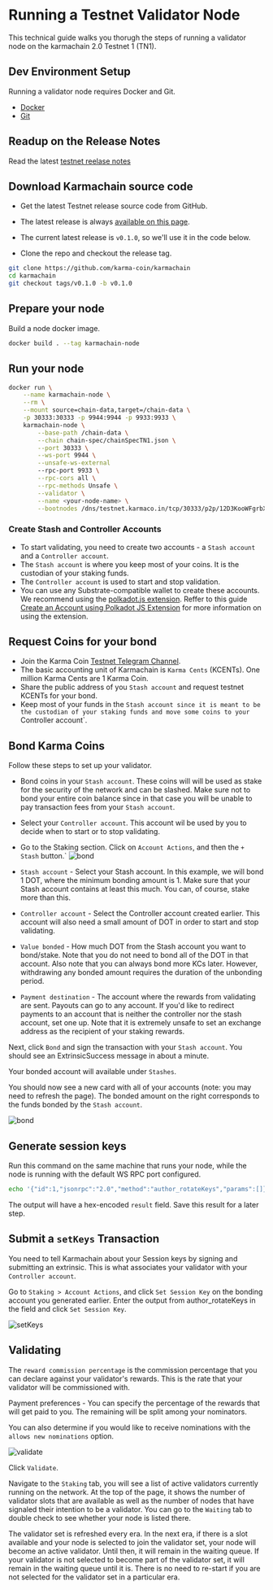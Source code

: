 # Running a Testnet Validator Node
This technical guide walks you thorugh the steps of running a validator node on the karmachain 2.0 Testnet 1 (TN1).

## Dev Environment Setup
Running a validator node requires Docker and Git.
* [Docker](https://docs.docker.com/engine/install/)
* [Git](https://github.com/git-guides/install-git)

## Readup on the Release Notes
Read the latest [testnet reelase notes](https://github.com/karma-coin/karmachain/releases/)

## Download Karmachain source code
- Get the latest Testnet release source code from GitHub.
- The latest release is always [available on this page](https://github.com/karma-coin/karmachain/releases/).
- The current latest release is `v0.1.0`, so we'll use it in the code below.

- Clone the repo and checkout the release tag.

```bash
git clone https://github.com/karma-coin/karmachain
cd karmachain
git checkout tags/v0.1.0 -b v0.1.0
```

## Prepare your node
Build a node docker image.

```bash
docker build . --tag karmachain-node
```

## Run your node
```bash
docker run \
	--name karmachain-node \
	--rm \
	--mount source=chain-data,target=/chain-data \
	-p 30333:30333 -p 9944:9944 -p 9933:9933 \
	karmachain-node \
		--base-path /chain-data \
		--chain chain-spec/chainSpecTN1.json \
		--port 30333 \
		--ws-port 9944 \
		--unsafe-ws-external
		--rpc-port 9933 \
		--rpc-cors all \
		--rpc-methods Unsafe \
		--validator \
		--name <your-node-name> \
		--bootnodes /dns/testnet.karmaco.in/tcp/30333/p2p/12D3KooWFgrbXqQE1kp3ytTGTsgsVVFBp5P3TGYyGa2KaVs9nQta
```

### Create Stash and Controller Accounts
- To start validating, you need to create two accounts - a `Stash account` and a `Controller account`. 
- The `Stash account` is where you keep most of your coins. It is the custodian of your staking funds. 
- The `Controller account` is used to start and stop validation.
- You can use any Substrate-compatible wallet to create these accounts. We recommend using the [polkadot.js extension](https://chrome.google.com/webstore/detail/polkadot%7Bjs%7D-extension/mopnmbcafieddcagagdcbnhejhlodfdd). Reffer to this guide [Create an Account using Polkadot JS Extension](https://www.youtube.com/watch?v=sy7lvAqyzkY) for more information on using the extension.

## Request Coins for your bond
- Join the Karma Coin [Testnet Telegram Channel](https://t.me/karmacoinapp/293).
- The basic accounting unit of Karmachain is `Karma Cents` (KCENTs). One million Karma Cents are 1 Karma Coin.
- Share the public address of you `Stash account` and request testnet KCENTs for your bond.
- Keep most of your funds in the `Stash account since it is meant to be the custodian of your staking funds and move some coins to your `Controller account`.

## Bond Karma Coins
Follow these steps to set up your validator.

- Bond coins in your `Stash account`. These coins will will be used as stake for the security of the network and can be slashed. Make sure not to bond your entire coin balance since in that case you will be unable to pay transaction fees from your `Stash account`.

- Select your `Controller account`. This account wil be used by you to decide when to start or to stop validating.

- Go to the Staking section. Click on `Account Actions`, and then the `+ Stash` button.`
![bond](./images/run-a-validator/bond.png)

- `Stash account` - Select your Stash account. In this example, we will bond 1 DOT, where the minimum bonding amount is 1. Make sure that your Stash account contains at least this much. You can, of course, stake more than this.
- `Controller account` - Select the Controller account created earlier. This account will also need a small amount of DOT in order to start and stop validating.
- `Value bonded` - How much DOT from the Stash account you want to bond/stake. Note that you do not need to bond all of the DOT in that account. Also note that you can always bond more KCs later. However, withdrawing any bonded amount requires the duration of the unbonding period.
- `Payment destination` - The account where the rewards from validating are sent. Payouts can go to any account. If you'd like to redirect payments to an account that is neither the controller nor the stash account, set one up. Note that it is extremely unsafe to set an exchange address as the recipient of your staking rewards.

Next, click `Bond` and sign the transaction with your `Stash account`. You should see an ExtrinsicSuccess message in about a minute.

Your bonded account will available under `Stashes`. 

You should now see a new card with all of your accounts (note: you may need to refresh the page). The bonded amount on the right corresponds to the funds bonded by the `Stash account`.

![bond](./images/run-a-validator/stash.png)


## Generate session keys

Run this command on the same machine that runs your node, while the node is running with the default WS RPC port configured.

```bash
echo '{"id":1,"jsonrpc":"2.0","method":"author_rotateKeys","params":[]}' | websocat -n1 -B 99999999 ws://127.0.0.1:9944
```

The output will have a hex-encoded `result` field. Save this result for a later step.

## Submit a `setKeys` Transaction

You need to tell Karmachain about your Session keys by signing and submitting an extrinsic. This is what associates your validator with your `Controller account`.

Go to `Staking > Account Actions`, and click `Set Session Key` on the bonding account you generated earlier. Enter the output from author_rotateKeys in the field and click `Set Session Key`.

![setKeys](./images/run-a-validator/set-session-key.png)


## Validating

The `reward commission percentage` is the commission percentage that you can declare against your validator's rewards. This is the rate that your validator will be commissioned with.

Payment preferences - You can specify the percentage of the rewards that will get paid to you. The remaining will be split among your nominators.

You can also determine if you would like to receive nominations with the `allows new nominations` option.

![validate](./images/run-a-validator/validate.png)

Click `Validate`.

Navigate to the `Staking` tab, you will see a list of active validators currently running on the network. At the top of the page, it shows the number of validator slots that are available as well as the number of nodes that have signaled their intention to be a validator. You can go to the `Waiting` tab to double check to see whether your node is listed there.

The validator set is refreshed every era. In the next era, if there is a slot available and your node is selected to join the validator set, your node will become an active validator. Until then, it will remain in the waiting queue. If your validator is not selected to become part of the validator set, it will remain in the waiting queue until it is. There is no need to re-start if you are not selected for the validator set in a particular era.



